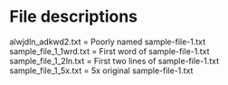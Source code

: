 # File descriptions
alwjdln_adkwd2.txt = Poorly named sample-file-1.txt<br>
sample_file_1_1wrd.txt = First word of sample-file-1.txt<br>
sample_file_1_2ln.txt = First two lines of sample-file-1.txt<br>
sample_file_1_5x.txt = 5x original sample-file-1.txt

